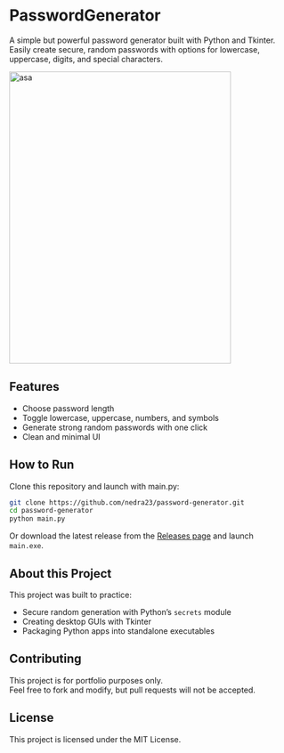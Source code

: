 # PasswordGenerator

A simple but powerful password generator built with Python and Tkinter.  
Easily create secure, random passwords with options for lowercase, uppercase, digits, and special characters.

<img width="398" height="525" alt="asa" src="https://github.com/user-attachments/assets/3bb1fd44-adc6-477e-a22b-3f36180e1c62" />

## Features
- Choose password length  
- Toggle lowercase, uppercase, numbers, and symbols  
- Generate strong random passwords with one click  
- Clean and minimal UI

## How to Run
Clone this repository and launch with main.py:
   ```bash
   git clone https://github.com/nedra23/password-generator.git
   cd password-generator
   python main.py
   ```
Or download the latest release from the [Releases page](https://github.com/nedra23/password-generator/releases) and launch `main.exe`.

## About this Project
This project was built to practice:
- Secure random generation with Python’s `secrets` module
- Creating desktop GUIs with Tkinter
- Packaging Python apps into standalone executables

## Contributing
This project is for portfolio purposes only.  
Feel free to fork and modify, but pull requests will not be accepted.

## License
This project is licensed under the MIT License.
